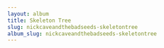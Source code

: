 ```yaml
---
layout: album
title: Skeleton Tree
slug: nickcaveandthebadseeds-skeletontree
album_slug: nickcaveandthebadseeds-skeletontree
---
```

